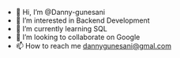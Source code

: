 - 👋 Hi, I’m @Danny-gunesani
- 👀 I’m interested in Backend Development
- 🌱 I’m currently learning SQL
- 💞️ I’m looking to collaborate on Google 
- 📫 How to reach me dannygunesani@gmal.com

<!---
Danny-gunesani/Danny-gunesani is a ✨ special ✨ repository because its `README.md` (this file) appears on your GitHub profile.
You can click the Preview link to take a look at your changes.
--->

